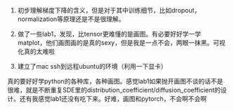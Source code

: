 1. 初步理解梯度下降的含义，但是对于其中训练细节，比如dropout，normalization等原理还是不是很理解。

2. 做了一些lab1，发现，比tensor更难懂的是画图。有必要好好学一学matplot，他们画图画的是真的sexy，但是我是一点不会，两眼一抹黑。可视化真的太难啦
3. 建立了mac ssh到远程ubuntu的环境（利用一下显卡）

真的要好好学python的各种库，各种画图。感觉lab1如果抛开画图不谈的话不是很难，就是不断重复SDE里的distribution_coefficient/diffusion_coefficient的设计。还有我感觉lab1还没有吃下来。好难，画图和pytorch，不会啊不会啊